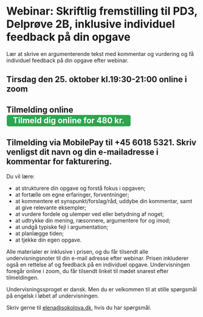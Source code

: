 # Webinar: Skriftlig fremstilling til PD3, Delprøve 2B, inklusive individuel feedback på din opgave

Lær at skrive en argumenterende tekst med kommentar og vurdering og få individuel feedback på din opgave efter webinar. 

## Tirsdag den 25. oktober kl.19:30-21:00 online i zoom 

<style>
.btn {
  color: white;
  background-color: #2ea44f;
  border-color: rgba(27,31,35,.1);
  box-shadow: 0 0px 0 rgba(27,31,35,.1),inset 0 1px 0 hsla(0,0%,100%,.03);
  position: relative;
  display: inline-block;
  padding: 5px 16px;
  font-size: 14px
  font-weight: 500;
  line-height: 20px;
  white-space: nowrap;
  vertical-align: middle;
  cursor: pointer;
  border: 1px solid;
  border-radius: 6px;
  text-decoration: none;
}
</style>

## Tilmelding online <a class="btn" href="https://buy.stripe.com/fZebM613I9Aj7fO3cn"> Tilmeld dig online for 480 kr. </a>

## Tilmelding via MobilePay til +45 6018 5321. Skriv venligst dit navn og din e-mailadresse i kommentar for fakturering. 

Du vil lære:
- at strukturere din opgave og forstå fokus i opgaven;
- at fortælle om egne erfaringer, forventninger;
- at kommentere et synspunkt/forslag/råd, uddybe din kommentar, samt at give relevante eksempler; 
- at vurdere fordele og ulemper ved eller betydning af noget;
- at udtrykke din mening, ræsonnere, argumentere for og imod;
- at undgå typiske fejl i argumentation;
- at planlægge tiden;
- at tjekke din egen opgave.

Alle materialer er inklusive i prisen, og du får tilsendt alle undervisningsnoter til din e-mail adresse efter webinar. 
Prisen inkluderer også en rettelse af og feedback på en individuel opgave. 
Undervisningen foregår online i zoom, du får tilsendt linket til mødet snarest efter tilmeldingen. 

Undervisningssproget er dansk. Men du er velkommen til at stille spørgsmål på engelsk i løbet af undervisningen. 

Skriv gerne til elena@sokolova.dk, hvis du har spørgsmål. 
